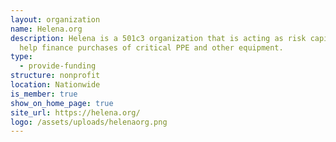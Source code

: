 ```yaml
---
layout: organization
name: Helena.org
description: Helena is a 501c3 organization that is acting as risk capital to
  help finance purchases of critical PPE and other equipment.
type:
  - provide-funding
structure: nonprofit
location: Nationwide
is_member: true
show_on_home_page: true
site_url: https://helena.org/
logo: /assets/uploads/helenaorg.png
---
```


